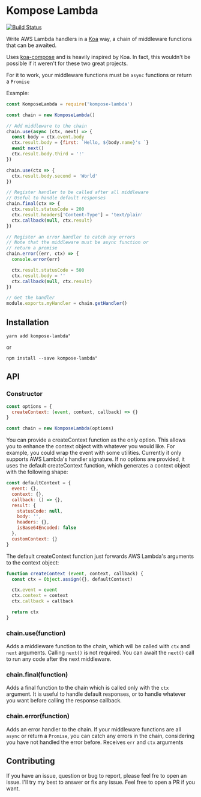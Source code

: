 # Kompose Lambda
[![Build Status](https://travis-ci.com/ivanquirino/kompose-lambda.svg?branch=master)](https://travis-ci.com/ivanquirino/kompose-lambda)

Write AWS Lambda handlers in a [Koa](https://github.com/koajs/koa) way, a chain of middleware functions that can be awaited.

Uses [koa-compose](https://github.com/koajs/compose) and is heavily inspired by Koa. In fact, this wouldn't be possible if it weren't for these two great projects.

For it to work, your middleware functions must be `async` functions or return a `Promise`

Example:

```javascript
const KomposeLambda = require('kompose-lambda')

const chain = new KomposeLambda()

// Add middleware to the chain
chain.use(async (ctx, next) => {
  const body = ctx.event.body
  ctx.result.body = {first: `Hello, ${body.name}'s `}
  await next()
  ctx.result.body.third = '!'
})

chain.use(ctx => {
  ctx.result.body.second = 'World'
})

// Register handler to be called after all middleware
// Useful to handle default responses
chain.final(ctx => {
  ctx.result.statusCode = 200
  ctx.result.headers['Content-Type'] = 'text/plain'
  ctx.callback(null, ctx.result)
})

// Register an error handler to catch any errors
// Note that the middleware must be async function or
// return a promise
chain.error((err, ctx) => {
  console.error(err)

  ctx.result.statusCode = 500
  ctx.result.body = ''
  ctx.callback(null, ctx.result)
})

// Get the handler
module.exports.myHandler = chain.getHandler()

```

## Installation

```shell
yarn add kompose-lambda"
```
or
```shell
npm install --save kompose-lambda"
```
## API

### Constructor

```javascript
const options = {
  createContext: (event, context, callback) => {}
}

const chain = new KomposeLambda(options)
```

You can provide a createContext function as the only option. This allows you to enhance the context object with whatever you would like. For example, you could wrap the event with some utilities. Currently it only supports AWS Lambda's handler signature. If no options are provided, it uses the default createContext function, which generates a context object with the following shape:

```javascript
const defaultContext = {
  event: {},
  context: {},
  callback: () => {},
  result: {
    statusCode: null,
    body: '',
    headers: {},
    isBase64Encoded: false
  },
  customContext: {}
}
```
The default createContext function just forwards AWS Lambda's arguments to the context object:

```javascript
function createContext (event, context, callback) {
  const ctx = Object.assign({}, defaultContext)

  ctx.event = event
  ctx.context = context
  ctx.callback = callback

  return ctx
}
```

### chain.use(function)

Adds a middleware function to the chain, which will be called with `ctx` and `next` arguments. Calling `next()` is not required. You can await the `next()` call to run any code after the next middleware.

### chain.final(function)

Adds a final function to the chain which is called only with the `ctx` argument. It is useful to handle default responses, or to handle whatever you want before calling the response callback.

### chain.error(function)

Adds an error handler to the chain. If your middleware functions are all `async` or return a `Promise`, you can catch any errors in the chain, considering you have not handled the error before. Receives `err` and `ctx` arguments

## Contributing

If you have an issue, question or bug to report, please feel fre to open an issue. I'll try my best to answer or fix any issue. Feel free to open a PR if you want.
